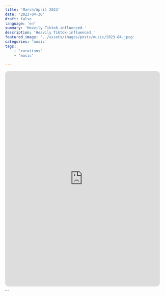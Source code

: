 ```yaml
---
title: 'March/April 2023'
date: '2023-04-30'
draft: false
language: 'en'
summary: 'Heavily Tiktok-influenced.'
description: 'Heavily Tiktok-influenced.'
featured_image: '../assets/images/posts/music/2023-04.jpeg'
categories: 'music'
tags:
    - 'curations'
    - 'music'

---
```

<!-- @format -->
<iframe
    style="border-radius:12px"
    src="https://open.spotify.com/embed/playlist/3LfHlcKBqUQqAi86yxF6Mr"
    width="100%"
    height="700"
    frameBorder="0"
    allowfullscreen=""
    allow="
        autoplay;
        clipboard-write;
        encrypted-media;
        fullscreen;
        picture-in-picture
        "
    loading="lazy"
    ></iframe>
...
